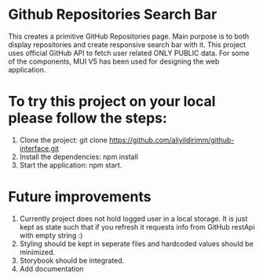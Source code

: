 # Github Repositories Search Bar
This creates a primitive GitHub Repositories page. Main purpose is to both display repositories and create responsive search bar with it. This project uses official GitHub API to fetch user related ONLY PUBLIC data. For some of the components, MUI V5 has been used for designing the web application.

# To try this project on your local please follow the steps:
1. Clone the project: git clone https://github.com/aliyildirimm/github-interface.git
2. Install the dependencies: npm install
3. Start the application: npm start.

# Future improvements
1. Currently project does not hold logged user in a local storage. It is just kept as state such that if you refresh it requests info from GitHub restApi with empty string :)
2. Styling should be kept in seperate files and hardcoded values should be minimized.
3. Storybook should be integrated.
4. Add documentation
